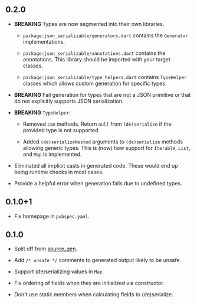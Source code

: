 ## 0.2.0

* **BREAKING** Types are now segmented into their own libraries.

  * `package:json_serializable/generators.dart` contains the `Generator` 
    implementations.
  
  * `package:json_serializable/annotations.dart` contains the annotations.
    This library should be imported with your target classes.
    
  * `package:json_serializable/type_helpers.dart` contains `TypeHelper` classes
    which allows custom generation for specific types. 

* **BREAKING** Fail generation for types that are not a JSON primitive or that
  do not explicitly supports JSON serialization. 
  
* **BREAKING** `TypeHelper`:

  * Removed `can` methods. Return `null` from `(de)serialize` if the provided
    type is not supported.
    
  * Added `(de)serializeNested` arguments to `(de)serialize` methods allowing
    generic types. This is (now) how support for `Iterable`, `List`, and `Map`
    is implemented.
   
* Eliminated all implicit casts in generated code. These would end up being
  runtime checks in most cases.

* Provide a helpful error when generation fails due to undefined types.

## 0.1.0+1

* Fix homepage in `pubspec.yaml`.

## 0.1.0

* Split off from [source_gen](https://pub.dartlang.org/packages/source_gen).

* Add `/* unsafe */` comments to generated output likely to be unsafe.

* Support (de)serializing values in `Map`.

* Fix ordering of fields when they are initialized via constructor.

* Don't use static members when calculating fields to (de)serialize.
